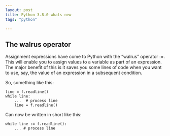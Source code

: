 ```yaml
---
layout: post
title: Python 3.8.0 whats new
tags: "python"

---
```



## The walrus operator
Assignment expressions have come to Python with the “walrus” operator :=. This will enable you to assign values to a variable as part of an expression. The major benefit of this is it saves you some lines of code when you want to use, say, the value of an expression in a subsequent condition.

So, something like this:

```
line = f.readline()
while line:
    ...  # process line
    line = f.readline()
```
Can now be written in short like this:
```
while line := f.readline():
    ... # process line
```